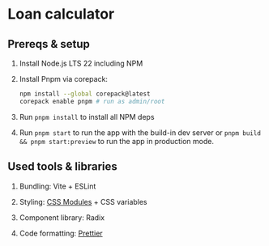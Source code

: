 # Loan calculator

## Prereqs & setup

1. Install Node.js LTS 22 including NPM

2. Install Pnpm via corepack:

   ```sh
   npm install --global corepack@latest
   corepack enable pnpm # run as admin/root
   ```

3. Run `pnpm install` to install all NPM deps

4. Run `pnpm start` to run the app with the build-in dev server or
   `pnpm build && pnpm start:preview` to run the app in production mode.

## Used tools & libraries

1. Bundling: Vite + ESLint

2. Styling: [CSS Modules](https://github.com/css-modules/css-modules) + CSS variables

3. Component library: Radix

4. Code formatting: [Prettier](https://prettier.io/)
